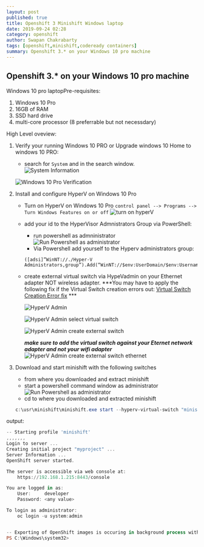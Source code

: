 ```yaml
---
layout: post
published: true
title: Openshift 3 Minishift Windows laptop
date: 2019-09-24 02:28
category: openshift
author: Swapan Chakrabarty
tags: [openshift,minishift,codeready containers]
summary: Openshift 3.* on your Windows 10 pro machine
---
```


## Openshift 3.* on your Windows 10 pro machine

Windows 10 pro laptopPre-requisites:
1. Windows 10 Pro   
2. 16GB of RAM   
3. SSD hard drive   
4. multi-core processor (8 preferrable but not necessdary)   

High Level oveview:   
1. Verify your running Windows 10 PRO or Upgrade windows 10 Home to windows 10 PRO:   
   * search for `System` and in the search window.            
    ![System Information](../img/system-information-search.png)      

    ![Windows 10 Pro Verification](../img/windows_10_pro_verification.png)         
   
2. Install and configure HyperV  on Windows 10 Pro
   * Turn on HyperV on Windows 10 Pro
     `control panel --> Programs --> Turn Windows Features on or off`
     ![turn on hyperV](../img/hyperv_features_turn_on.png)   
   
   * add your id to the HyperVisor Admnistrators Group via PowerShell:
     * run powershell as admninistrator   
     ![Run Powershell as administrator](../img/powershell-run-as-administrator.png)       
     * Via Powershell add yourself to the Hyperv administrators group:   
     ```
     ([adsi]”WinNT://./Hyper-V Administrators,group”).Add(“WinNT://$env:UserDomain/$env:Username,user”)
     ```   
         
   * create external virtual switch via HypeVadmin on your Ethernet adapter NOT wireless adapter.
    ***You may have to apply the following fix if the Virtual Switch creation errors out: [Virtual Switch Creation Error fix](https://support.microsoft.com/en-us/help/3101106/you-cannot-create-a-hyper-v-virtual-switch-on-64-bit-versions-of-windo) ***
   
     ![HyperV Admin](../img/hyperv-manager-add-to-start-and-taskbar.png)      
          
     ![HyperV Admin select virtual switch](../img/hypervmanager-select-virtual-switch-manager.png)        
   
     ![HyperV Admin create external switch](../img/hypervmanager-create-external-switch.png)         
      
     ***make sure to add the virtual switch against your Eternet network adapter and not your wifi adapter***    
     ![HyperV Admin create external switch ethernet](../hyperv-manager-external-switch-wired-nic.png)       

3. Download and start minishift with the following switches   
   * from where you downloaded and extract minishift   
   * start a powershell command window as administrator
     ![Run Powershell as administrator](../img/powershell-run-as-administrator.png)      
   * cd to where you downloaded and extracted minishift      
   ```powershell
   c:\usr\minishift\minishift.exe start --hyperv-virtual-switch "minishiftvswitch" --memory 8GB
   ```      
   
output:   
```powershell
-- Starting profile 'minishift'
,,,,,,,
Login to server ...
Creating initial project "myproject" ...
Server Information ...
OpenShift server started.

The server is accessible via web console at:
    https://192.168.1.215:8443/console

You are logged in as:
    User:     developer
    Password: <any value>

To login as administrator:
    oc login -u system:admin


-- Exporting of OpenShift images is occuring in background process with pid 10376.
PS C:\Windows\system32>
```
